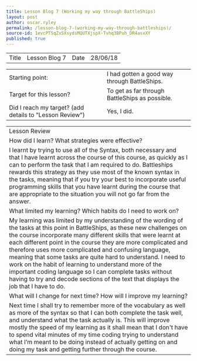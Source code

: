 ```yaml
---
title: Lesson Blog 7 (Working my way through BattleShips)
layout: post
author: oscar.ryley
permalink: /lesson-blog-7-(working-my-way-through-battleships)/
source-id: 1evcPTSqZxSXsydsMQUTXjspX-Tvhq3BPuh_DR4asxXY
published: true
---
```

<table>
  <tr>
    <td>Title</td>
    <td>Lesson Blog 7</td>
    <td>Date</td>
    <td>28/06/18</td>
  </tr>
</table>


<table>
  <tr>
    <td>Starting point:</td>
    <td>I had gotten a good way through BattleShips.</td>
  </tr>
  <tr>
    <td>Target for this lesson?</td>
    <td>To get as far through BattleShips as possible.</td>
  </tr>
  <tr>
    <td>Did I reach my target? 
(add details to "Lesson Review")</td>
    <td> Yes, I did.</td>
  </tr>
</table>


<table>
  <tr>
    <td>Lesson Review</td>
  </tr>
  <tr>
    <td>How did I learn? What strategies were effective? </td>
  </tr>
  <tr>
    <td>I learnt by trying to use all of the Syntax, both necessary and that I have learnt across the course of this course, as quickly as I can to perform the task that I am required to do. Battleships rewards this strategy as they use most of the known syntax in the tasks, meaning that if you try your best to incorporate useful programming skills that you have learnt during the course that are appropriate to the situation you will not go far from the answer.</td>
  </tr>
  <tr>
    <td>What limited my learning? Which habits do I need to work on? </td>
  </tr>
  <tr>
    <td>My learning was limited by my understanding of the wording of the tasks at this point in BattleShips, as these new challenges on the course incorporate many different skills that were learnt at each different point in the course they are more complicated and therefore uses more complicated and confusing language, meaning that some tasks are quite hard to understand. I need to work on the habit of learning to understand more of the important coding language so I can complete tasks without having to try and decode sections of the text that displays the job that I have to do.</td>
  </tr>
  <tr>
    <td>What will I change for next time? How will I improve my learning?</td>
  </tr>
  <tr>
    <td>Next time I shall try to remember more of the vocabulary as well as more of the syntax so that I can both complete the task well, and understand what the task actually is. This will improve mostly the speed of my learning as it shall mean that I don't have to spend vital minutes of my time coding trying to understand what I’m meant to be doing instead of actually getting on and doing my task and getting further through the course.</td>
  </tr>
</table>


